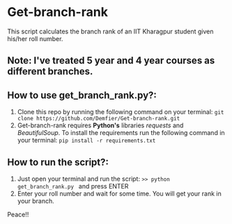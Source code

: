 # Get-branch-rank

This script calculates the branch rank of an IIT Kharagpur student given his/her roll number.

## Note: I've treated 5 year and 4 year courses as different branches.

## How to use get_branch_rank.py?:

1. Clone this repo by running the following command on your terminal: ``git clone https://github.com/Demfier/Get-branch-rank.git``
2. Get-branch-rank requires **Python's** libraries *requests* and *BeautifulSoup*.
   To install the requirements run the following command in your terminal: ``pip install -r requirements.txt``

## How to run the script?:

1. Just open your terminal and run the script:
``>> python get_branch_rank.py
``
and press ENTER
2. Enter your roll number and wait for some time. You will get your rank in your branch.

Peace!!
